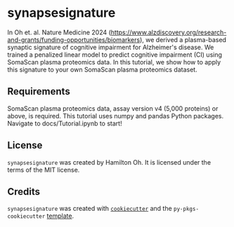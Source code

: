 # synapsesignature

In Oh et. al. Nature Medicine 2024 (https://www.alzdiscovery.org/research-and-grants/funding-opportunities/biomarkers), we derived a plasma-based synaptic signature of cognitive impairment for Alzheimer's disease. We trained a penalized linear model to predict cognitive impairment (CI) using SomaScan plasma proteomics data. In this tutorial, we show how to apply this signature to your own SomaScan plasma proteomics dataset.

## Requirements
SomaScan plasma proteomics data, assay version v4 (5,000 proteins) or above, is required. This tutorial uses numpy and pandas Python packages. Navigate to docs/Tutorial.ipynb to start!

## License
`synapsesignature` was created by Hamilton Oh. It is licensed under the terms of the MIT license.

## Credits
`synapsesignature` was created with [`cookiecutter`](https://cookiecutter.readthedocs.io/en/latest/) and the `py-pkgs-cookiecutter` [template](https://github.com/py-pkgs/py-pkgs-cookiecutter).
